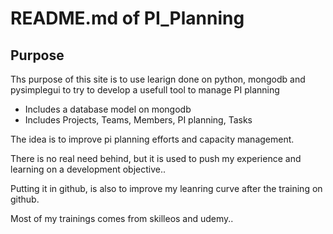 # README.md of PI_Planning

## Purpose
Ths purpose of this site is to use learign done on python, mongodb and pysimplegui to try to develop a usefull tool to manage PI planning
- Includes a database model on mongodb
- Includes Projects, Teams, Members, PI planning, Tasks

The idea is to improve pi planning efforts and capacity management.

There is no real need behind, but it is used to push my experience and learning on a development objective..

Putting it in github, is also to improve my leanring curve after the training on github.

Most of my trainings comes from skilleos and udemy..